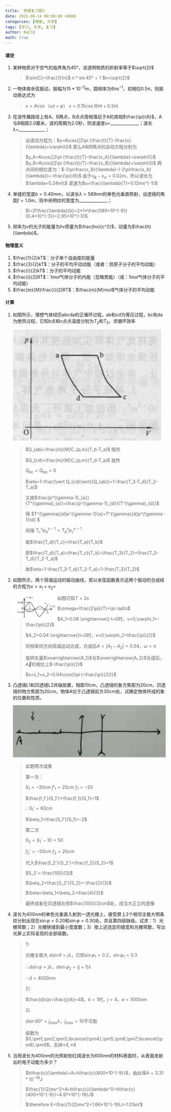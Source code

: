 ```yaml
---
title:  物理复习题1
date: 2021-06-14 00:00:00 +0800
categories: [博客, 大学]
tags: [学习, 大学, 复习] 
author: NaClO
math: true
---
```


#### 填空
1. 某种物质对于空气的临界角为45°，该透明物质的折射率等于$\sqrt{2}$
   
   > $\sin{C}=\frac{1}{n}$
   > $n * \sin{45°}=1$
   > $n=\sqrt{2}$
   
2. 一物体做余弦振动，振幅为$15*10^{-2}$m，圆频率为$6\pi s^{-1}$，初相位$0.5\pi$，则振动表达式为
   
   >$x=A\cos{（\omega t+ \varphi ）}$
   >$x=0.15\cos{(6\pi t + 0.5\pi )}$
   
3. 在波传播路径上有A、B两点，B点点周相落后于A的周相$\frac{\pi}{6}$，A与B相距2.0厘米，波的周期为2.0秒，则波速度u=______________；波长$\lambda$=_____________；
   
   > 设波动方程为：$y=A\cos{[2\pi (\frac{t}{T}-\frac{x}{\lambda}+\varphi)]}$
   > 那么A和B两点的自动方程分别为
   >
   > $y_A=A\cos{[2\pi (\frac{t}{T}-\frac{x_A}{\lambda}+\varphi)]}$
   > $y_B=A\cos{[2\pi (\frac{t}{T}-\frac{x_B}{\lambda}+\varphi)]}$
   > 两点间的相位差为：$-2\pi\frac{x_B}{\lambda}-(-2\pi\frac{x_A}{\lambda})=-\frac{\pi}{6}$
   > 由于$x_B-x_A=0.02m$，所以波长为$\lambda=0.24m\\$
   > 波速为$u=\frac{\lambda}{T}=0.12ms^{-1}$
4. 单缝的宽度$b=0.40mm$，以波长$\lambda=589nm$的单色光垂直照射，设透镜的焦距$f=1.0m$，则中央明纹的宽度为______________；

   > $l=2f\frac{\lambda}{b}=2*1*\frac{589*10^{-9}}{0.4*10^{-3}}=2.95*10^{-3}$

5. 频率为$v$的光子的能量为$hv$质量为$\frac{hv}{c^2}$，动量为$\frac{h}{\lambda}$。

#### 物理意义

1. $\frac{1}{2}kT$：分子单个自由度的能量
2. $\frac{3}{2}kT$：分子的平均平动动能（或者：但原子分子的平均动能）
3. $\frac{i}{2}kT$：分子的平均动能
4. $\frac{i}{2}RT$：$1mol$气体分子的内能（忽略势能）（或：$1mol$气体分子的平均动能）
5. $\frac{m}{M}\frac{i}{2}RT$：$\frac{m}{M}mol$气体分子的平均动能

#### 计算

1. 如图所示，理想气体经历abcda的正循环过程，ab和cd为等压过程，bc和da为绝热过程，已知b点和c点点温度分别为$T_2$和$T_3$，求循环效率

   ![image-20210303164512969](物理复习题1/image-20210303164512969.png)

   > $Q_{ab}=\frac{m}{M}C_{p,m}(T_b-T_a)$ 吸热
   >
   > $Q_{cd}=\frac{m}{M}C_{p,m}(T_d-T_a)$ 放热
   >
   > $Q_{bc}=Q_{da}=0$
   >
   > $\eta=1-\frac{\vert Q_{cd}\vert}{Q_{ab}}=1-\frac{T_3-T_d}{T_2-T_a}$
   >
   > 又由$\frac{p^{\gamma-1}_{a}}{T^{\gamma}_{a}}=\frac{p^{\gamma-1}_{d}}{T^{\gamma}_{d}}$
   >
   > 得 $T^{\gamma}_{d}p^{\gamma-1}_{a}=T^{\gamma}_{d}p^{\gamma-1}_{d}  $
   >
   > 同理 $T^{\gamma}_{c}p^{\gamma-1}_{b}=T^{\gamma}_{b}p^{\gamma-1}_{c}$
   >
   > 故$\frac{T_d}{T_c}=\frac{T_a}{T_b}$
   >
   > 即$\frac{T_d}{T_a}=\frac{T_c}{T_b}=\frac{T_3}{T_2}=\frac{T_3-T_d}{T_2-T_a}$
   >
   > 故$\eta=1-\frac{T_3-T_d}{T_2-T_a}=1-\frac{T_3}{T_2}$

2. 如图所示，两个简谐运动的振动曲线，若以余弦函数表示这两个振动的合成结的方程为$x=x_1+x_2=$

   <img src="物理复习题1/2020060808355020405.jpg" alt="2020060808355020405" style="zoom:75%;float:left" />

   > 如图可知$T=2s$
   >
   > $\omega=\frac{2\pi}{T}=\pi rad/s$
   >
   > $A_1=0.08 \xrightarrow{} t=0时，v>0,\varphi_1=-\frac{\pi}{2}$
   >
   > $A_2=0.04 \xrightarrow{}t=0时，v<0,\varphi_2=\frac{\pi}{2}$
   >
   > 同频率同方向简谐运动合成，合成后$A=\vert A_1-A_2\vert=0.04$，$\omega=\pi$
   >
   > 旋转矢量$\overrightarrow{A_1}$与$\overrightarrow{A_2}$合成后，$\overrightarrow{A}$的相位上$-\frac{\pi}{2}$
   >
   > $x=x_1+x_2=0.04\cos{(\pi t-\frac{\pi}{2})}$

3. 凸透镜L1和凹透镜L2共轴放置，相距10cm，凸透镜的象方焦距为20cm，凹透镜的物方焦距为20cm，物体A位于凸透镜前方30cm处，试确定物体所成的象的位置和性质。

   ![image-20210303213106595](物理复习题1/image-20210303213106595.png)

   > 此题两次成象
   >
   > 第一次：
   >
   > $S_1=-30cm$ $f'_1=20cm$  $f_1=-20$
   >
   > $\frac{f_1'}{S_1'}+\frac{f_1}{S_1}=1$
   >
   > $\therefore S_1'=60cm$
   >
   > $\beta_1=\frac{S_1'}{S_1}=-2$
   >
   > 第二次
   >
   > $S_2=S_1'-10=50$
   >
   > $f_2'=-20cm$  $f_2=20cm$
   >
   > 代入$\frac{f_2'}{S_2'}+\frac{f_2}{S_2}=1$
   >
   > $S_2'=-\frac{100}{3}$
   >
   > $\beta_2=\frac{S_2'}{S_2}=-\frac{2}{3}$
   >
   > $\beta=\beta_1*\beta_2=\frac{4}{3}$
   >
   > 最终成象在凹透镜左侧$\frac{100}{3}cm$处，成当大正立的虚像

4. 波长为$400nm$的单色光垂直入射到一透光栅上，接受屏上2个相邻主极大明条纹分别出现在$\sin{\varphi}=0.20$和$\sin{\varphi}=0.30$处，并且第四级缺级。试求：1）光栅常数；2）光栅狭缝到最小宽度数；3）按上述选定的缝宽和光栅常数，写出光屏上实际呈现的全部级数。

   >1）
   >
   >光栅主极大 $d\sin{\theta}=j\lambda$，已知$\sin{\varphi_1}=0.2$，$\sin{\varphi_1}=0.3$
   >
   >$\therefore d \sin{\varphi=j\lambda}$，$d \sin{\varphi_2=(j+1)\lambda}$
   >
   >$\therefore d=4000nm$
   >
   >2）
   >
   >$\frac{d}{a}=\frac{j}{k}=4$，$k=1$时，$j=4$，$a=1000nm$
   >
   >3）
   >
   >$d\sin{90°}=j_{max}\lambda$，$j_{max}=10$不可取
   >
   >级数为 $0,\pm1,\pm2,\pm3,\bcancel{\pm4},\pm5,\pm6,\pm7,\bcancel{\pm8},\pm9$，去掉$\pm4,\pm$8

5. 当用波长为$400nm$的光照射到红阈波长为$600nm$的材料表面时，从表面发射出的电子动能为多少？

   >$h\frac{c}{\lambda}=A=h\frac{c}{600*10^{-9}}$，由此得$A=3.31*10^{-19}J$
   >
   >$\frac{1}{2}mv^2+A=h\frac{c}{\lambda^1}=h\frac{c}{400*10^{-9}}=4.97*10^{-19}J$
   >
   >$\therefore E=\frac{1}{2}mv^2=1.66*10^{-19}J=1.03eV$

